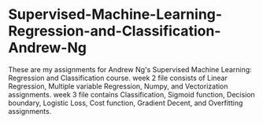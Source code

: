 # Supervised-Machine-Learning-Regression-and-Classification-Andrew-Ng
These are my assignments for Andrew Ng's Supervised Machine Learning: Regression and Classification course.
week 2 file consists of Linear Regression, Multiple variable Regression, Numpy, and Vectorization assignments.
week 3 file contains Classification, Sigmoid function, Decision boundary, Logistic Loss, Cost function, Gradient Decent, and Overfitting assignments.
